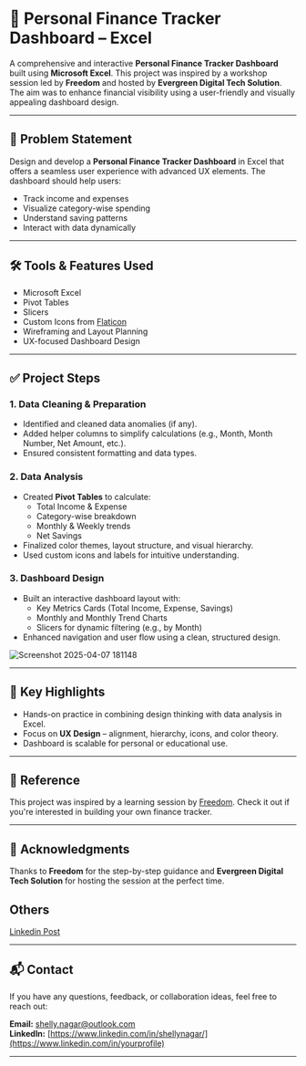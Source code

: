 # 💸 Personal Finance Tracker Dashboard – Excel

A comprehensive and interactive **Personal Finance Tracker Dashboard** built using **Microsoft Excel**. This project was inspired by a workshop session led by **Freedom** and hosted by **Evergreen Digital Tech Solution**. The aim was to enhance financial visibility using a user-friendly and visually appealing dashboard design.

---

## 🧩 Problem Statement

Design and develop a **Personal Finance Tracker Dashboard** in Excel that offers a seamless user experience with advanced UX elements. The dashboard should help users:

- Track income and expenses
- Visualize category-wise spending
- Understand saving patterns
- Interact with data dynamically

---

## 🛠️ Tools & Features Used

- Microsoft Excel
- Pivot Tables
- Slicers
- Custom Icons from [Flaticon](https://www.flaticon.com/)
- Wireframing and Layout Planning
- UX-focused Dashboard Design

---

## ✅ Project Steps

### 1. **Data Cleaning & Preparation**
- Identified and cleaned data anomalies (if any).
- Added helper columns to simplify calculations (e.g., Month, Month Number, Net Amount, etc.).
- Ensured consistent formatting and data types.

### 2. **Data Analysis**
- Created **Pivot Tables** to calculate:
  - Total Income & Expense
  - Category-wise breakdown
  - Monthly & Weekly trends
  - Net Savings
- Finalized color themes, layout structure, and visual hierarchy.
- Used custom icons and labels for intuitive understanding.

### 3. **Dashboard Design**
- Built an interactive dashboard layout with:
  - Key Metrics Cards (Total Income, Expense, Savings)
  - Monthly and Monthly Trend Charts
  - Slicers for dynamic filtering (e.g., by Month)
- Enhanced navigation and user flow using a clean, structured design.

![Screenshot 2025-04-07 181148](https://github.com/user-attachments/assets/8f1b9a55-b658-444e-9dfd-708fdbb17656)

---

## 📌 Key Highlights

- Hands-on practice in combining design thinking with data analysis in Excel.
- Focus on **UX Design** – alignment, hierarchy, icons, and color theory.
- Dashboard is scalable for personal or educational use.

---

## 🔗 Reference

This project was inspired by a learning session by [Freedom](https://www.linkedin.com/posts/freedomoboh_datafam-dataanalytics-personalfinance-activity-7314164905748656129-lqOh?utm_source=share&utm_medium=member_desktop&rcm=ACoAACm_MdkBAINlDpBdpb0l7ExWMWsm7jLltdM). Check it out if you're interested in building your own finance tracker.

---

## 🙌 Acknowledgments

Thanks to **Freedom** for the step-by-step guidance and **Evergreen Digital Tech Solution** for hosting the session at the perfect time.

## Others
[Linkedin Post](https://www.linkedin.com/posts/shellynagar_last-weekend-i-finally-built-something-i-activity-7314915800207794176-SNce?utm_source=share&utm_medium=member_desktop&rcm=ACoAACm_MdkBAINlDpBdpb0l7ExWMWsm7jLltdM)

---

## 📬 Contact

If you have any questions, feedback, or collaboration ideas, feel free to reach out:

**Email:** [shelly.nagar@outlook.com](shelly.nagar@outlook.com)  
**LinkedIn:** [https://www.linkedin.com/in/shellynagar/](https://www.linkedin.com/in/yourprofile)

---

